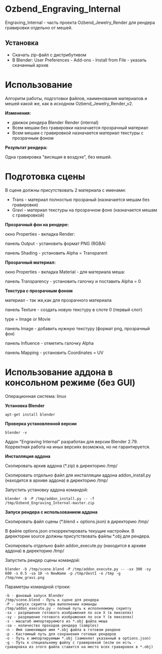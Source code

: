 # Ozbend_Engraving_Internal
Engraving_Internal - часть проекта Ozbend_Jewelry_Render для рендера гравировки отдельно от мешей.

Установка
-

- Скачать zip-файл с дистрибутивом
- В Blender: User Preferences - Add-ons - Install from File - указать скачанный архив


# Использование
Алгоритм работы, подготовки файлов, наименования материалов и мешей какой же, как в исходном Ozbend_Jewelry_Render_v2.

**Изменения:**

- движок рендера Blender Render (internal)
- Всем мешам без гравировки назначается прозрачный материал
- Всем мешам с гравировкой назначается материал текстуры с прозрачным фоном

**Результат рендера:**

Одна гравировка "висящая в воздухе", без мешей.

# Подготовка сцены

В сцене должны присутствовать 2 материала с именами:

- Trans - материал полностью прозраный (назначается мешам без гравировки)
- Gravi - материал текстуры на прозрачном фоне (назначается мешам с гравировкой)

**Прозрачный фон на рендере:**

окно Properties - вкладка Render:

панель Output - установить формат PNG (RGBA)

панель Shading - установить Alpha = Transparent

**Прозрачный материал:**

окно Properties - вкладка Material - для материала меша:

панель Transparencу - установить галочку и поставить Alpha = 0

**Текстура с прозрачным фоном**

материал - так же,как для прозрачного материала

панель Texture - создать новую текстуру в слоте 0 (первый слот)

type = Image or Movie

панель Image - добавить нужную текстуру (формат png, прозрачный фон)

панель Influence - отметить галочку Alpha

панель Mapping - установить Coordinates = UV

# Использование аддона в консольном режиме (без GUI)

Операционная система: linux

**Установка Blender**

    apt-get install blender

**Проверка установленной версии**

    blender -v

Аддон "Engraving Internal" разработан для версии Blender 2.79. Корректная работа на иных версиях возможна, но не гарантируется.

**Инсталляция аддона**

Скопировать архив аддона (*.zip) в директорию /tmp/

Скопировать отдельно файл для инсталляции аддона addon_install.py (находится в архиве аддона) в директорию /tmp/

Запустить установку аддона командой:

    blender -b -P /tmp/addon_install.py -- -f /tmp/Ozbend_Engraving_Internal-master.zip

**Запуск рендера с использованием аддона**

Скопировать файл сцены (*.blend + options.json) в директорию /tmp/

В файле options.json откорректировать текущие настройки. В директории source должны присутствовать файлы *.obj для рендера.

Скопировать отдельно файл addon_execute.py (находится в архиве аддона) в директорию /tmp/

Запустить рендер сцены командой:

    blender -b /tmp/scene.blend -P /tmp/addon_execute.py -- -sx 300 -sy 600 -s 0.5 -sa 10 -n NewName -p /tmp/dest1 -o /tmp -g /tmp/new_gravi.png

Параметры командной строки:

    -b - фоновый запуск Blender
    /tmp/scene.blend - Путь к сцене для рендера
    -P - запуск скрипта при выполнении команды
    /tmp/addon_execute.py - полный путь к исполняемому скрипту
    -sx - разрешение готового изображения по оси X (в пикселях)
    -sy - разрешение готового изображения по оси Y (в пикселях)
    -s - масштаб импортируемого из *.obj файла меша
    -sa - количество проходов рендера (samples)
    -n - Имя заменяющее имя *.obj файла в готовом рендене
    -p - Кастомный путь для сохранения готовых рендеров
    -o - Путь к импортируемым *.obj (заменяет указанный в options.json)
    -g - Путь к специальному файлу с гравировкой (если он есть - гравировка из этого файла ставится на место всех гравировок в *.obj)
